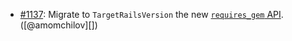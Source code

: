 * [#1137](https://github.com/rubocop/rubocop-rails/pull/1137): Migrate to `TargetRailsVersion` the new [`requires_gem` API](https://github.com/rubocop/rubocop/pull/12186). ([@amomchilov][])
